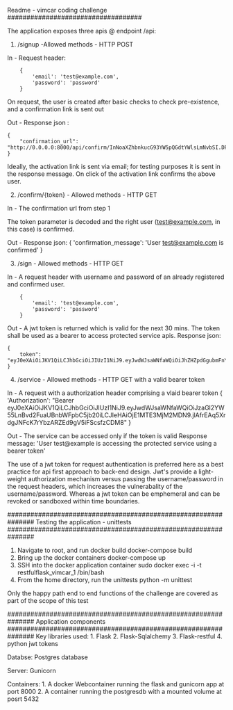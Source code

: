 Readme - vimcar coding challenge
###################################

The application exposes three apis @ endpoint /api:

1. /signup -Allowed methods - HTTP POST

In - Request header:

        {
            'email': 'test@example.com',
            'password': 'password'
        }

On request, the user is created after basic checks to check pre-existence, and a confirmation link is sent out


Out - Response json :

	{
		"confirmation_url": "http://0.0.0.0:8000/api/confirm/InNoaXZhbnkucG93YW5pQGdtYWlsLmNvbSI.DPzEnw.cZmP6GlLLz64oTGiOQHGlVivW34"
	}

Ideally, the activation link is sent via email; for testing purposes it is sent in the response message. On click of the activation link confirms the above user.


2. /confirm/{token} - Allowed methods - HTTP GET

In - The confirmation url from step 1

The token parameter is decoded and the right user (test@example.com, in this case) is confirmed.

Out - Response json:
	{
		'confirmation_message': 'User test@example.com is confirmed'
	}

3. /sign - Allowed methods - HTTP GET

In - A request header with username and password of an already registered and confirmed user.

        {
            'email': 'test@example.com',
            'password': 'password'
        }

Out - A jwt token is returned which is valid for the next 30 mins. The token shall be used as a bearer to access protected service apis.
      Response json:	
	
	{
		token": "eyJ0eXAiOiJKV1QiLCJhbGciOiJIUzI1NiJ9.eyJwdWJsaWNfaWQiOiJhZHZpdGgubmFnYXBwYUBnbWFpbC5jb20iLCJleHAiOjE1MTE3MjMzOTZ9.G0uOOJCaG8tTSCaFQ4YMUrutX2cZ29bdTzqdLd2WTZY"
	}

4. /service - Allowed methods - HTTP GET with a valid bearer token

In - A request with a authorization header comprising a vlaid bearer token
	{
		'Authorization': "Bearer 			eyJ0eXAiOiJKV1QiLCJhbGciOiJIUzI1NiJ9.eyJwdWJsaWNfaWQiOiJzaGl2YW55LnBvd2FuaUBnbWFpbC5jb20iLCJleHAiOjE1MTE3MjM2MDN9.jlAfrEAq5XrdgJNFcK7rYbzARZEd9gV5iFScsfzCDM8"
	}

Out - The service can be accessed only if the token is valid
	Response message:
	'User test@example is accessing the protected service using a bearer token'

The use of a jwt token for request authentication is preferred here as a best practice for api first approach to back-end design. Jwt's provide a light-weight authorization mechanism versus passing the username/password in the request headers, which increases the vulnerabality of the username/password. Whereas a jwt token can be emphemeral and can be revoked or sandboxed within time boundaries.

###############################################################
Testing the application - unittests
###############################################################

1. Navigate to root, and run docker build
	docker-compose build
2. Bring up the docker containers 
	docker-compose up
3. SSH into the docker application container
	sudo docker exec -i -t restfulflask_vimcar_1 /bin/bash
4. From the home directory, run the unittests
	python -m unittest

 Only the happy path end to end functions of the challenge are covered as part of the scope of this test



###############################################################
Application components
###############################################################
Key libraries used:
	1. Flask
	2. Flask-Sqlalchemy
	3. Flask-restful
	4. python jwt tokens

Databse: Postgres database

Server: Gunicorn

Containers: 
	1. A docker Webcontainer running the flask and gunicorn app at port 8000
	2. A container running the postgresdb with a mounted volume at posrt 5432







